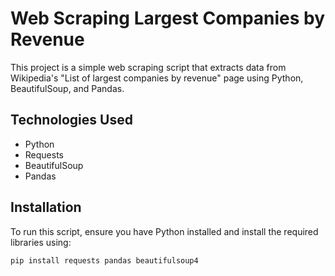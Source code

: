 # Web Scraping Largest Companies by Revenue

This project is a simple web scraping script that extracts data from Wikipedia's "List of largest companies by revenue" page using Python, BeautifulSoup, and Pandas.

## Technologies Used
- Python
- Requests
- BeautifulSoup
- Pandas

## Installation
To run this script, ensure you have Python installed and install the required libraries using:
```bash
pip install requests pandas beautifulsoup4
